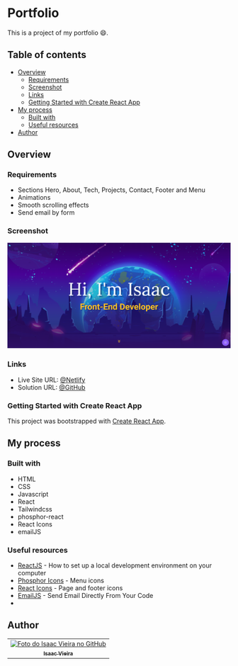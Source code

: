 # Portfolio

This is a project of my portfolio 😄.

## Table of contents

- [Overview](#overview)
  - [Requirements](#requirements)
  - [Screenshot](#screenshot)
  - [Links](#links)
  - [Getting Started with Create React App](#getting-started-with-create-react-app)
- [My process](#my-process)
  - [Built with](#built-with)  
  - [Useful resources](#useful-resources)
- [Author](#author)

## Overview

### Requirements

- Sections Hero, About, Tech, Projects, Contact, Footer and Menu
- Animations
- Smooth scrolling effects
- Send email by form


### Screenshot

![screenshot](/public/screenshoot.png)

### Links

- Live Site URL: [@Netlify](https://isaac-vieira.netlify.app/)
- Solution URL: [@GitHub](https://github.com/Isaacvf-dev/portfolio)

### Getting Started with Create React App

This project was bootstrapped with [Create React App](https://github.com/facebook/create-react-app).

## My process

### Built with

- HTML
- CSS 
- Javascript
- React
- Tailwindcss
- phosphor-react
- React Icons
- emailJS




### Useful resources

- [ReactJS](https://reactjs.org/tutorial/tutorial.html) - How to set up a local development environment on your computer
- [Phosphor Icons](https://phosphoricons.com/) - Menu icons
- [React Icons](https://react-icons.github.io/react-icons/) - Page and footer icons
- [EmailJS](https://www.emailjs.com/) - Send Email Directly From Your Code
- 


## Author

<table>
  <tr>    
    <td align="center">
      <a href="https://github.com/Isaacvf-dev">
        <img src="https://avatars.githubusercontent.com/u/123469000?v=4" width="100px;" alt="Foto do Isaac Vieira no GitHub"/><br>
        <sub>
          <b>Isaac Vieira</b>
        </sub>
      </a>
    </td>
  </tr>
</table>
